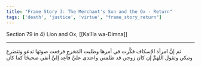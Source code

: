 ```yaml
---
title: "Frame Story 3: The Merchant's Son and the Ox - Return"
tags: ['death', 'justice', 'virtue', "frame_story_return"]
---
```


 Section 79 in 4) Lion and Ox, [[Kalīla wa-Dimna]]

---
ثم إنَّ امرأة الإسكاف فكَّرت في أمرها وطلبت المَخرج فرفعت صوتَها تدعو وتتضرع وتبكي وتقول اللهمَّ إن كان زوجي قد ظلمني واعتدى عليَّ فأعِد إليَّ أنفي صحيحًا كما كان
